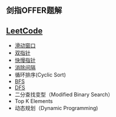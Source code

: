 ## 剑指OFFER题解
## [LeetCode](https://github.com/Qirui0805/Personal-Blog/blob/master/%E7%AE%97%E6%B3%95/Leetcode%20%20%E9%A2%98%E8%A7%A3%E7%9B%AE%E5%BD%95)
- [滑动窗口](https://github.com/Qirui0805/Personal-Blog/blob/master/%E7%AE%97%E6%B3%95/%E6%BB%91%E5%8A%A8%E7%AA%97%E5%8F%A3.md)
- [双指针](https://github.com/Qirui0805/Personal-Blog/blob/master/%E7%AE%97%E6%B3%95/%E5%8F%8C%E6%8C%87%E9%92%88.md)
- [快慢指针](https://github.com/Qirui0805/Personal-Blog/blob/master/%E7%AE%97%E6%B3%95/%E5%BF%AB%E6%85%A2%E6%8C%87%E9%92%88.md)  
- [消除间隔](https://github.com/Qirui0805/Personal-Blog/blob/master/%E7%AE%97%E6%B3%95/%E6%B6%88%E9%99%A4%E9%97%B4%E9%9A%94.md)  
- 循环排序(Cyclic Sort)
- [BFS](https://github.com/Qirui0805/Personal-Blog/blob/master/%E7%AE%97%E6%B3%95/BFS.md)
- [DFS](https://github.com/Qirui0805/Personal-Blog/blob/master/%E7%AE%97%E6%B3%95/DFS.md)  
- 二分查找变型（Modified Binary Search）
- Top K Elements
- 动态规划（Dynamic Programming)

